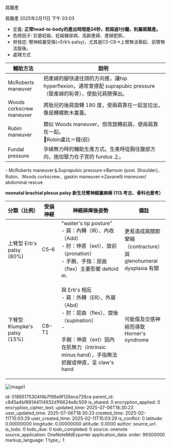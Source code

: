 肩難產

肩難產
2025年2月11日
下午 03:03

- 定義: **正常head-to-body的產出時間是24秒，若超過1分鐘，則屬肩難產。**
- 危險因子: 巨嬰妊娠、妊娠糖尿病、高齡產婦、產婦肥胖。
- 併發症: 臂神經叢受傷(=Erb’s palsy)，尤其是C5-C6→上臂無法舉起、前臂無法旋後。
- 處理方式
<table>
<colgroup>
<col style="width: 22%" />
<col style="width: 77%" />
</colgroup>
<thead>
<tr class="header">
<th><strong>輔助方法</strong></th>
<th><strong>說明</strong></th>
</tr>
</thead>
<tbody>
<tr class="odd">
<td>McRoberts maneuver</td>
<td>把產婦的腳快速往頭的方向推，讓hip hyperflexion，通常會搭配 suprapubic pressure（壓產婦的恥骨），使胎兒肩膀彈出。</td>
</tr>
<tr class="even">
<td>Woods corkscrew maneuver</td>
<td>將胎兒的後肩旋轉 180 度，使兩肩靠在一起並拉出，像是轉螺軟木塞蓋。</td>
</tr>
<tr class="odd">
<td>Rubin maneuver</td>
<td>類似 Woods maneuver，但改旋轉前肩，使兩肩靠在一起。<br />
🧠Robin盧比＝錢(前)</td>
</tr>
<tr class="even">
<td>Fundal pressure</td>
<td>孕婦無力時的輔助生產方式。生產時從胸往腹部方向，施加壓力在子宮的 fundus 上。</td>
</tr>
</tbody>
</table>
- McRoberts maneuver＆Suprapubic pressure→Barnum (post. Shoulder)、Rubin、Woods corkscrew、gaskin maneuver→Zavanelli maneuver/ abdominal rescue

**neonatal brachial plexus palsy 新生兒臂神經叢麻痺 (113.考古、骨科也愛考）**
<table>
<colgroup>
<col style="width: 21%" />
<col style="width: 12%" />
<col style="width: 39%" />
<col style="width: 26%" />
</colgroup>
<thead>
<tr class="header">
<th><strong>分類（比例）</strong></th>
<th><strong>受損神經</strong></th>
<th><strong>神經麻痺後姿勢</strong></th>
<th><strong>備註</strong></th>
</tr>
</thead>
<tbody>
<tr class="odd">
<td>上臂型 Erb's palsy (80%)</td>
<td>C5–6</td>
<td>"waiter's tip posture"<br />
- 肩：內轉（IR）、內收（Add）<br />
- 肘：伸直（ext）、旋前（pronation）<br />
- 手腕、手指：屈曲（flex）主要影響 deltoid m.</td>
<td>更易造成肩關節攣縮（contracture）與 glenohumeral dysplasia 有關</td>
</tr>
<tr class="even">
<td>下臂型 Klumpke's palsy (15%)</td>
<td>C8–T1</td>
<td><p>與 Erb's 相反<br />
- 肩：外轉（ER）、外展（Abd）<br />
- 肘：屈曲（flex）、旋後（supination）<br />
-</p>
<p>手腕：伸直（ext）因內在肌無力（intrinsic minus hand），手指無法抓握或伸直，呈 claw's hand</p></td>
<td>可能傷及交感神經而導致 Horner's syndrome</td>
</tr>
</tbody>
</table>

![image1](:/cf6ffe9e488847f89efce5f3f15b5e49)


id: 01885175304f4b7f99a9f126ece726ce
parent_id: c845a4bf89144114932d1f6624e8c509
is_shared: 0
encryption_applied: 0
encryption_cipher_text: 
updated_time: 2025-07-06T18:30:23
user_updated_time: 2025-07-06T18:30:23
created_time: 2025-02-11T15:03:29
user_created_time: 2025-02-11T15:03:29
is_conflict: 0
latitude: 0.00000000
longitude: 0.00000000
altitude: 0.0000
author: 
source_url: 
is_todo: 0
todo_due: 0
todo_completed: 0
source: onenote
source_application: OneNoteMdExporter
application_data: 
order: 99300000
markup_language: 1
type_: 1